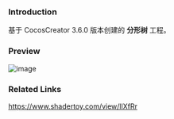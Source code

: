 ### Introduction
基于 CocosCreator 3.6.0 版本创建的 **分形树** 工程。

### Preview
![image](../../../gif/202208/2022080802.gif)

### Related Links
https://www.shadertoy.com/view/llXfRr